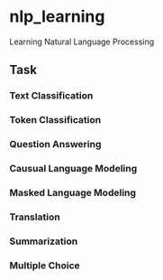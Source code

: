 # nlp_learning


Learning Natural Language Processing



## Task


### Text Classification



### Token Classification


### Question Answering


### Causual Language Modeling




### Masked Language Modeling





### Translation





### Summarization





### Multiple Choice